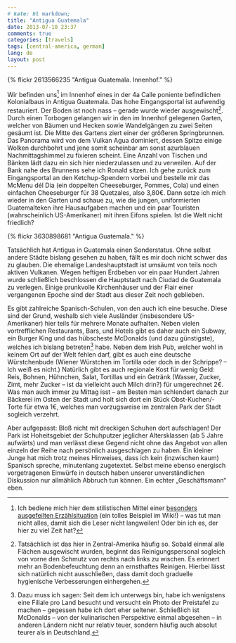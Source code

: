 ```yaml
---
# kate: hl markdown;
title: "Antigua Guatemala"
date: 2013-07-10 23:37
comments: true
categories: [travels]
tags: [central-america, german]
lang: de
layout: post
---
```


{% flickr 2613566235 "Antigua Guatemala. Innenhof." %}

Wir befinden uns[^1] im Innenhof eines in der 4a Calle poniente befindlichen Kolonialbaus in Antigua Guatemala. Das hohe Eingangsportal ist aufwendig restauriert. Der Boden ist noch nass – gerade wurde wieder ausgewischt[^2]. Durch einen Torbogen gelangen wir in den im Innenhof gelegenen Garten, welcher von Bäumen und Hecken sowie Wandelgängen zu zwei Seiten gesäumt ist. Die Mitte des Gartens ziert einer der größeren Springbrunnen. Das Panorama wird von dem Vulkan Agua dominiert, dessen Spitze einige Wolken durchbohrt und jene somit scheinbar am sonst azurblauen Nachmittagshimmel zu fixieren scheint. Eine Anzahl von Tischen und Bänken lädt dazu ein sich hier niederzulassen und zu verweilen. Auf der Bank nahe des Brunnens sehe ich Ronald sitzen. Ich gehe zurück zum Eingangsportal an den Ketchup-Spendern vorbei und bestelle mir das McMenu dél Dia (ein doppelten Cheeseburger, Pommes, Cola) und einen einfachen Cheeseburger für 38 Quetzales, also 3,80€. Dann setze ich mich wieder in den Garten und schaue zu, wie die jungen, uniformierten Guatemalteken ihre Hausaufgaben machen und ein paar Touristen (wahrscheinlich US-Amerikaner) mit ihren Eifons spielen. Ist die Welt nicht friedlich?

<!--more-->

{% flickr 3630898681 "Antigua Guatemala." %}

Tatsächlich hat Antigua in Guatemala einen Sonderstatus. Ohne selbst andere Städte bislang gesehen zu haben, fällt es mir doch nicht schwer das zu glauben. Die ehemalige Landeshauptstadt ist umsäumt von teils noch aktiven Vulkanen. Wegen heftigen Erdbeben vor ein paar Hundert Jahren wurde schließlich beschlossen die Hauptstadt nach Ciudad de Guatemala zu verlegen. Einige prunkvolle Kirchenhäuser und der Flair einer vergangenen Epoche sind der Stadt aus dieser Zeit noch geblieben.

Es gibt zahlreiche Spanisch-Schulen, von den auch ich eine besuche. Diese sind der Grund, weshalb sich viele Ausländer (insbesondere US-Amerikaner) hier teils für mehrere Monate aufhalten. Neben vielen vortrefflichen Restaurants, Bars, und Hotels gibt es daher auch ein Subway, ein Burger King und das hübscheste McDonalds (und dazu günstigste), welches ich bislang betreten[^3] habe. Neben dem Irish Pub, welcher wohl in keinem Ort auf der Welt fehlen darf, gibt es auch eine deutsche Würstchenbude (Wiener Würstchen im Tortilla oder doch in der Schrippe? – Ich weiß es nicht.) Natürlich gibt es auch regionale Kost für wenig Geld: Reis, Bohnen, Hühnchen, Salat, Tortillas und ein Getränk (Wasser, Zucker, Zimt, mehr Zucker – ist da vielleicht auch Milch drin?) für umgerechnet 2€. Was man auch immer zu Mittag isst – am Besten man schlendert danach zur Bäckerei im Osten der Stadt und holt sich dort ein Stück Obst-Kuchen/-Torte für etwa 1€, welches man vorzugsweise im zentralen Park der Stadt sogleich verzehrt.

Aber aufgepasst: Bloß nicht mit dreckigen Schuhen dort aufschlagen! Der Park ist Hoheitsgebiet der Schuhputzer jeglicher Altersklassen (ab 5 Jahre aufwärts) und man verlässt diese Gegend nicht ohne das Angebot von allen einzeln der Reihe nach persönlich ausgeschlagen zu haben. Ein kleiner Junge hat mich trotz meines Hinweises, dass ich kein (inzwischen kaum) Spanisch spreche, minutenlang zugetextet. Selbst meine ebenso energisch vorgetragenen Einwürfe in deutsch haben unserer unverständlichen Diskussion nur allmählich Abbruch tun können. Ein echter „Geschäftsmann“ eben.



[^1]: Ich bediene mich hier dem stilistischen Mittel einer [besonders ausgefeilten Erzählsituation](https://de.wikipedia.org/wiki/Typologisches_Modell_der_Erz%C3%A4hlsituationen#Ich-Erz.C3.A4hlsituation) (ein tolles Beispiel im Wiki!) – was tut man nicht alles, damit sich die Leser nicht langweilen! Oder bin ich es, der hier zu viel Zeit hat?
[^2]: Tatsächlich ist das hier in Zentral-Amerika häufig so. Sobald einmal alle Flächen ausgewischt wurden, beginnt das Reinigungspersonal sogleich von vorne den Schmutz von rechts nach links zu wischen. Es erinnert mehr an Bodenbefeuchtung denn an ernsthaftes Reinigen. Hierbei lässt sich natürlich nicht ausschließen, dass damit doch graduelle hygienische Verbesserungen einhergehen.
[^3]: Dazu muss ich sagen: Seit dem ich unterwegs bin, habe ich wenigstens eine Filiale pro Land besucht und versucht ein Photo der Preistafel zu machen – gegessen habe ich dort eher seltener. Schließlich ist McDonalds – von der kulinarischen Perspektive einmal abgesehen – in anderen Ländern nicht nur relativ teuer, sondern häufig auch absolut teurer als in Deutschland.
